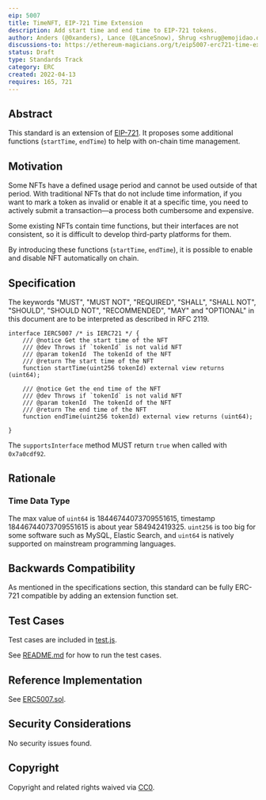 ```yaml
---
eip: 5007
title: TimeNFT, EIP-721 Time Extension
description: Add start time and end time to EIP-721 tokens.
author: Anders (@0xanders), Lance (@LanceSnow), Shrug <shrug@emojidao.org>
discussions-to: https://ethereum-magicians.org/t/eip5007-erc721-time-extension/8924
status: Draft
type: Standards Track
category: ERC
created: 2022-04-13
requires: 165, 721
---
```


## Abstract

This standard is an extension of [EIP-721](./eip-721.md). It proposes some additional functions (`startTime`, `endTime`) to help with on-chain time management.

## Motivation

Some NFTs have a defined usage period and cannot be used outside of that period. With traditional NFTs that do not include time information, if you want to mark a token as invalid or enable it at a specific time, you need to actively submit a transaction—a process both cumbersome and expensive.

Some existing NFTs contain time functions, but their interfaces are not consistent, so it is difficult to develop third-party platforms for them.

By introducing these functions (`startTime`, `endTime`), it is possible to enable and disable NFT automatically on chain.

## Specification

The keywords "MUST", "MUST NOT", "REQUIRED", "SHALL", "SHALL NOT", "SHOULD", "SHOULD NOT", "RECOMMENDED", "MAY" and "OPTIONAL" in this document are to be interpreted as described in RFC 2119.

```solidity
interface IERC5007 /* is IERC721 */ {
    /// @notice Get the start time of the NFT
    /// @dev Throws if `tokenId` is not valid NFT
    /// @param tokenId  The tokenId of the NFT
    /// @return The start time of the NFT
    function startTime(uint256 tokenId) external view returns (uint64);
    
    /// @notice Get the end time of the NFT
    /// @dev Throws if `tokenId` is not valid NFT
    /// @param tokenId  The tokenId of the NFT
    /// @return The end time of the NFT
    function endTime(uint256 tokenId) external view returns (uint64);

}
```

The `supportsInterface` method MUST return `true` when called with `0x7a0cdf92`.

## Rationale

### Time Data Type

The max value of `uint64` is 18446744073709551615,  timestamp 18446744073709551615 is about year 584942419325. `uint256` is too big for some software such as MySQL, Elastic Search, and `uint64` is natively supported on mainstream programming languages.

## Backwards Compatibility

As mentioned in the specifications section, this standard can be fully ERC-721 compatible by adding an extension function set.

## Test Cases

Test cases are included in [test.js](../assets/eip-5007/test/test.js). 

See [README.md](../assets/eip-5007/README.md) for how to run the test cases.
 
## Reference Implementation
See [ERC5007.sol](../assets/eip-5007/contracts/ERC5007.sol).

## Security Considerations

No security issues found.

## Copyright

Copyright and related rights waived via [CC0](../LICENSE.md).
